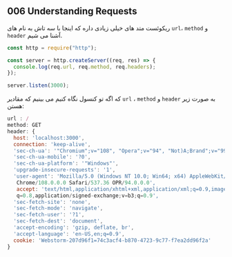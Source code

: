 ## 006 Understanding Requests
ریکوئست متد های خیلی زیادی داره که اینجا با سه تاش به نام های `url`، `method` و `header` آشنا می شیم.

```js
const http = require("http");

const server = http.createServer((req, res) => {
  console.log(req.url, req.method, req.headers);
});

server.listen(3000);
```
که اگه تو کنسول نگاه کنیم می بینیم که مقادیر `url` ، `method` و `header` به صورت زیر هستن:
```js
url : /
method: GET
header: {
  host: 'localhost:3000',
  connection: 'keep-alive',
  'sec-ch-ua': '"Chromium";v="108", "Opera";v="94", "Not)A;Brand";v="99"',
  'sec-ch-ua-mobile': '?0',
  'sec-ch-ua-platform': '"Windows"',
  'upgrade-insecure-requests': '1',
  'user-agent': 'Mozilla/5.0 (Windows NT 10.0; Win64; x64) AppleWebKit/537.36 (KHTML, like Gecko) 
   Chrome/108.0.0.0 Safari/537.36 OPR/94.0.0.0',
   accept: 'text/html,application/xhtml+xml,application/xml;q=0.9,image/avif,image/webp,image/apng,*/*;
   q=0.8,application/signed-exchange;v=b3;q=0.9',
  'sec-fetch-site': 'none',
  'sec-fetch-mode': 'navigate',
  'sec-fetch-user': '?1',
  'sec-fetch-dest': 'document',
  'accept-encoding': 'gzip, deflate, br',
  'accept-language': 'en-US,en;q=0.9',
  cookie: 'Webstorm-207d96f1=74c3acf4-b870-4723-9c77-f7ea2dd96f2a'
}
```
